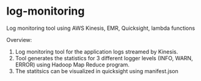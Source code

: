 # log-monitoring
Log monitoring tool using AWS Kinesis, EMR, Quicksight, lambda functions

Overview:
1. Log monitoring tool for the application logs streamed by Kinesis.
2. Tool generates the statistics for 3 different logger levels (INFO, WARN, ERROR) using Hadoop Map Reduce program.
3. The statitsics can be visualized in quicksight using manifest.json
